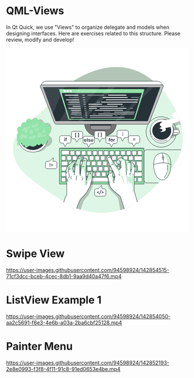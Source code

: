 # QML-Views

In Qt Quick, we use "Views" to organize delegate and models when designing interfaces. Here are exercises related to this structure. Please review, modify and develop!

![](Code.gif)

# Swipe View



https://user-images.githubusercontent.com/94598924/142854515-71cf3dcc-bceb-4cec-8db1-9aa9d40a47f6.mp4



# ListView Example 1



https://user-images.githubusercontent.com/94598924/142854050-aa2c5691-f6e3-4e6b-a03a-2ba6cbf25128.mp4



# Painter Menu

https://user-images.githubusercontent.com/94598924/142852193-2e8e0993-f3f8-4f11-91c8-91ed0653e4be.mp4

